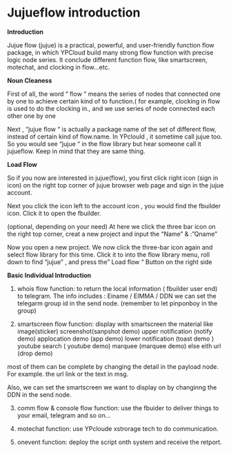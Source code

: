 # Jujueflow introduction

  **Introduction**
  
  Jujue flow (jujue) is a practical, powerful, and user-friendly function flow package, in which YPCloud build many strong flow function with precise logic node series. It conclude different function flow, like smartscreen, motechat, and clocking in flow...etc.
  
  **Noun Cleaness**
  
  First of all, the word “ flow “ means the series of nodes that connected one by one  to achieve certain kind of to function.( for example, clocking in flow is used to do the clocking in., and we use series of node connected each other one by one
  

  
  Next , “jujue flow “ is actually a package name of the set of different flow, instead of certain kind of flow.name. In YPclould , it sometime call jujue too. So you would see  “jujue “ in the flow library but hear someone call it jujueflow. Keep in mind that  they are same thing.
  
  **Load Flow**
  
  So if you now are interested in jujue(flow), 
you first click right icon (sign in icon) on the right top corner of jujue browser web page and sign in the jujue account.

Next you click the icon left to the account icon , you would find the fbuilder icon. Click it to open the fbuilder.

(optional, depending on your need)
At here we click the three bar icon on the right top corner, creat a new project
and input the “Name” & :”Qname”

Now you open a new project. We now click the three-bar icon again and select flow library for this time. Click it to into the flow library menu, roll down to find “jujue” , and press the” Load flow “ Button on the right side

**Basic Individual Introduction**

1.	whois flow
function: to return the local information ( fbuilder user end) to telegram. The info includes : Einame / EIMMA / DDN
we can set the telegarm group id in the send node. (remember to let pinponboy in the group)

2.  smartscreen flow
function: display with smartscreen the material like
 image(sticker)
 screenshot(sanpshot demo)
 upper notification (notify demo)
 applocation demo (app demo)
 lower notification (toast demo )
 youtube search  ( youtube demo)
 marquee (marquee demo)
 else eith url (drop demo)

 most of them can be complete by changing the detail in the payload node. For example. the url link or the text  in msg.

 Also, we can set the smartscreen we want to display on by changinng the  DDN in the send node. 

3.  comm flow & console flow
function: use the fbuider to deliver things to your email, telegram and so on...


4.  motechat 
function: use YPcloude xstrorage tech to do communication.

5.  onevent 
function: deploy the script onth system and receive the  retport.




